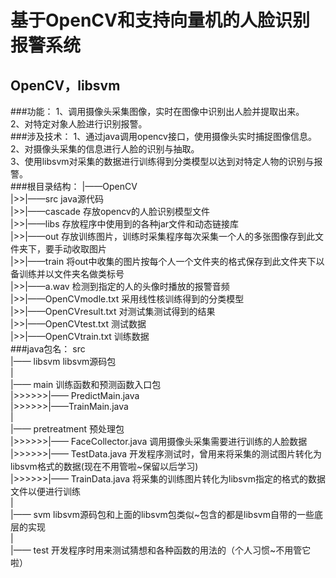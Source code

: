 基于OpenCV和支持向量机的人脸识别报警系统
==========================================
OpenCV，libsvm
------------------------------------------
###功能：
1、调用摄像头采集图像，实时在图像中识别出人脸并提取出来。<br>
2、对特定对象人脸进行识别报警。<br>
###涉及技术：
1、通过java调用opencv接口，使用摄像头实时捕捉图像信息。<br>
2、对摄像头采集的信息进行人脸的识别与抽取。<br>
3、使用libsvm对采集的数据进行训练得到分类模型以达到对特定人物的识别与报警。<br>
###根目录结构：
|——OpenCV<br>
|>>|——src  java源代码<br>
|>>|——cascade  存放opencv的人脸识别模型文件<br>
|>>|——libs 存放程序中使用到的各种jar文件和动态链接库<br>
|>>|——out  存放训练图片，训练时采集程序每次采集一个人的多张图像存到此文件夹下，要手动收取图片<br>
|>>|——train  将out中收集的图片按每个人一个文件夹的格式保存到此文件夹下以备训练并以文件夹名做类标号<br>
|>>|——a.wav  检测到指定的人的头像时播放的报警音频<br>
|>>|——OpenCVmodle.txt  采用线性核训练得到的分类模型<br>
|>>|——OpenCVresult.txt  对测试集测试得到的结果<br>
|>>|——OpenCVtest.txt  测试数据<br>
|>>|——OpenCVtrain.txt  训练数据<br>
###java包名：
src<br>
  |—— libsvm libsvm源码包<br>
  |<br>
  |—— main 训练函数和预测函数入口包<br>
  |>>>>>>|—— PredictMain.java<br>
  |>>>>>>|——TrainMain.java<br>
  |<br>
  |—— pretreatment 预处理包<br>
  |>>>>>>|—— FaceCollector.java 调用摄像头采集需要进行训练的人脸数据<br>
  |>>>>>>|—— TestData.java 开发程序测试时，曾用来将采集的测试图片转化为libsvm格式的数据(现在不用管啦~保留以后学习)<br>
  |>>>>>>|—— TrainData.java 将采集的训练图片转化为libsvm指定的格式的数据文件以便进行训练<br>
  |<br>
  |—— svm libsvm源码包和上面的libsvm包类似~包含的都是libsvm自带的一些底层的实现<br>
  |<br>
  |—— test 开发程序时用来测试猜想和各种函数的用法的（个人习惯~不用管它啦）<br>

